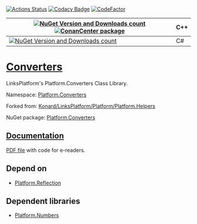 [![Actions Status](https://github.com/linksplatform/Converters/workflows/CD/badge.svg)](https://github.com/linksplatform/Converters/actions?workflow=CD)
[![Codacy Badge](https://api.codacy.com/project/badge/Grade/1dd688d4d2a74876bed7772e13a835d2)](https://app.codacy.com/gh/linksplatform/Converters?utm_source=github.com&utm_medium=referral&utm_content=linksplatform/Converters&utm_campaign=Badge_Grade_Settings)
[![CodeFactor](https://www.codefactor.io/repository/github/linksplatform/converters/badge)](https://www.codefactor.io/repository/github/linksplatform/converters)

| [![NuGet Version and Downloads count](https://img.shields.io/nuget/v/Platform.Converters.TemplateLibrary?label=nuget&style=flat)](https://www.nuget.org/packages/Platform.Converters.TemplateLibrary) [![ConanCenter package](https://repology.org/badge/version-for-repo/conancenter/platform.converters.svg)](https://conan.io/center/platform.converters) | __C++__  |
|-|-|
| [![NuGet Version and Downloads count](https://img.shields.io/nuget/v/Platform.Converters?label=nuget&style=flat)](https://www.nuget.org/packages/Platform.Converters) | C# |

# [Converters](https://github.com/linksplatform/Converters)

LinksPlatform's Platform.Converters Class Library.

Namespace: [Platform.Converters](https://linksplatform.github.io/Converters/csharp/api/Platform.Converters.html)

Forked from: [Konard/LinksPlatform/Platform/Platform.Helpers](https://github.com/Konard/LinksPlatform/tree/1a9a968bea64460cfbf0f075b0336bc2179e295c/Platform/Platform.Helpers)

NuGet package: [Platform.Converters](https://www.nuget.org/packages/Platform.Converters)

## [Documentation](https://linksplatform.github.io/Converters)
[PDF file](https://linksplatform.github.io/Converters/csharp/Platform.Converters.pdf) with code for e-readers.

## Depend on
*   [Platform.Reflection](https://github.com/linksplatform/Reflection)

## Dependent libraries
*   [Platform.Numbers](https://github.com/linksplatform/Numbers)
